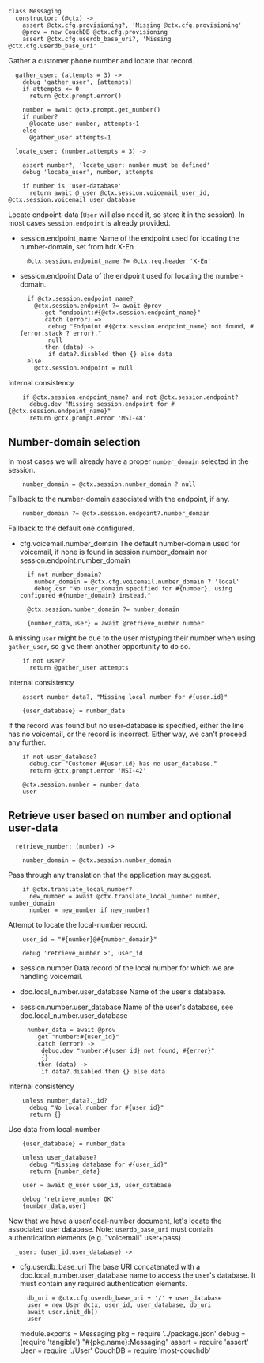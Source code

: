     class Messaging
      constructor: (@ctx) ->
        assert @ctx.cfg.provisioning?, 'Missing @ctx.cfg.provisioning'
        @prov = new CouchDB @ctx.cfg.provisioning
        assert @ctx.cfg.userdb_base_uri?, 'Missing @ctx.cfg.userdb_base_uri'

Gather a customer phone number and locate that record.

      gather_user: (attempts = 3) ->
        debug 'gather_user', {attempts}
        if attempts <= 0
          return @ctx.prompt.error()

        number = await @ctx.prompt.get_number()
        if number?
          @locate_user number, attempts-1
        else
          @gather_user attempts-1

      locate_user: (number,attempts = 3) ->

        assert number?, 'locate_user: number must be defined'
        debug 'locate_user', number, attempts

        if number is 'user-database'
          return await @_user @ctx.session.voicemail_user_id, @ctx.session.voicemail_user_database

Locate endpoint-data (`User` will also need it, so store it in the session).
In most cases `session.endpoint` is already provided.

* session.endpoint_name Name of the endpoint used for locating the number-domain, set from hdr.X-En

        @ctx.session.endpoint_name ?= @ctx.req.header 'X-En'

* session.endpoint Data of the endpoint used for locating the number-domain.

        if @ctx.session.endpoint_name?
          @ctx.session.endpoint ?= await @prov
            .get "endpoint:#{@ctx.session.endpoint_name}"
            .catch (error) =>
              debug "Endpoint #{@ctx.session.endpoint_name} not found, #{error.stack ? error}."
              null
            .then (data) ->
              if data?.disabled then {} else data
        else
          @ctx.session.endpoint = null

Internal consistency

        if @ctx.session.endpoint_name? and not @ctx.session.endpoint?
          debug.dev "Missing session.endpoint for #{@ctx.session.endpoint_name}"
          return @ctx.prompt.error 'MSI-48'

Number-domain selection
-----------------------

In most cases we will already have a proper `number_domain` selected in the session.

        number_domain = @ctx.session.number_domain ? null

Fallback to the number-domain associated with the endpoint, if any.

        number_domain ?= @ctx.session.endpoint?.number_domain

Fallback to the default one configured.

* cfg.voicemail.number_domain The default number-domain used for voicemail, if none is found in session.number_domain nor session.endpoint.number_domain

        if not number_domain?
          number_domain = @ctx.cfg.voicemail.number_domain ? 'local'
          debug.csr "No user_domain specified for #{number}, using configured #{number_domain} instead."

        @ctx.session.number_domain ?= number_domain

        {number_data,user} = await @retrieve_number number

A missing `user` might be due to the user mistyping their number when using `gather_user`, so give them another opportunity to do so.

        if not user?
          return @gather_user attempts

Internal consistency

        assert number_data?, "Missing local number for #{user.id}"

        {user_database} = number_data

If the record was found but no user-database is specified, either the line has no voicemail, or the record is incorrect. Either way, we can't proceed any further.

        if not user_database?
          debug.csr "Customer #{user.id} has no user_database."
          return @ctx.prompt.error 'MSI-42'

        @ctx.session.number = number_data
        user

Retrieve user based on number and optional user-data
----------------------------------------------------

      retrieve_number: (number) ->

        number_domain = @ctx.session.number_domain

Pass through any translation that the application may suggest.

        if @ctx.translate_local_number?
          new_number = await @ctx.translate_local_number number, number_domain
          number = new_number if new_number?

Attempt to locate the local-number record.

        user_id = "#{number}@#{number_domain}"

        debug 'retrieve_number >', user_id

* session.number Data record of the local number for which we are handling voicemail.
* doc.local_number.user_database Name of the user's database.
* session.number.user_database Name of the user's database, see doc.local_number.user_database

        number_data = await @prov
          .get "number:#{user_id}"
          .catch (error) ->
            debug.dev "number:#{user_id} not found, #{error}"
            {}
          .then (data) ->
            if data?.disabled then {} else data

Internal consistency

        unless number_data?._id?
          debug "No local number for #{user_id}"
          return {}

Use data from local-number

        {user_database} = number_data

        unless user_database?
          debug "Missing database for #{user_id}"
          return {number_data}

        user = await @_user user_id, user_database

        debug 'retrieve_number OK'
        {number_data,user}

Now that we have a user/local-number document, let's locate the associated user database.
Note: `userdb_base_uri` must contain authentication elements (e.g. "voicemail" user+pass)

      _user: (user_id,user_database) ->

* cfg.userdb_base_uri The base URI concatenated with a doc.local_number.user_database name to access the user's database. It must contain any required authentication elements.

        db_uri = @ctx.cfg.userdb_base_uri + '/' + user_database
        user = new User @ctx, user_id, user_database, db_uri
        await user.init_db()
        user


    module.exports = Messaging
    pkg = require '../package.json'
    debug = (require 'tangible') "#{pkg.name}:Messaging"
    assert = require 'assert'
    User = require './User'
    CouchDB = require 'most-couchdb'
